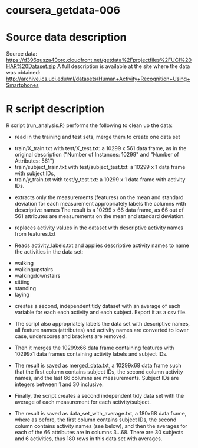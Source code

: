 coursera_getdata-006
====================

# Source data description
Source data:
  https://d396qusza40orc.cloudfront.net/getdata%2Fprojectfiles%2FUCI%20HAR%20Dataset.zip 
A full description is available at the site where the data was obtained:
  http://archive.ics.uci.edu/ml/datasets/Human+Activity+Recognition+Using+Smartphones

# R script description
  
R script (run_analysis.R) performs the following to clean up the data:

* read in the training and test sets, merge them to create one data set
- train/X_train.txt with test/X_test.txt: a 10299 x 561 data frame, as in the original description ("Number of Instances: 10299" and "Number of Attributes: 561")
- train/subject_train.txt with test/subject_test.txt: a 10299 x 1 data frame with subject IDs,
- train/y_train.txt with test/y_test.txt: a 10299 x 1 data frame with activity IDs.

* extracts only the measurements (features) on the mean and standard deviation for each measurement appropriately labels the columns with descriptive names
The result is a 10299 x 66 data frame, as 66 out of 561 attributes are measurements on the mean and standard deviation.

* replaces activity values in the dataset with descriptive activity names from features.txt

* Reads activity_labels.txt and applies descriptive activity names to name the activities in the data set:
- walking
- walkingupstairs
- walkingdownstairs
- sitting
- standing
- laying

* creates a second, independent tidy dataset with an average of each variable for each each activity and each subject. Export it as a csv file.

* The script also appropriately labels the data set with descriptive names, all feature names (attributes) and activity names are converted to lower case, underscores and brackets are removed.

* Then it merges the 10299x66 data frame containing features with 10299x1 data frames containing activity labels and subject IDs.

* The result is saved as merged_data.txt, a 10299x68 data frame such that the first column contains subject IDs,
the second column activity names, and the last 66 columns are measurements. Subject IDs are integers between 1 and 30 inclusive.

* Finally, the script creates a second independent tidy data set with the average of each measurement for each activity/subject.

* The result is saved as data_set_with_average.txt, a 180x68 data frame, where as before, the first column contains subject IDs, the second column contains activity names (see below), and then the averages for each of the 66 attributes are in columns 3...68. There are 30 subjects and 6 activities, thus 180 rows in this data set with averages.

